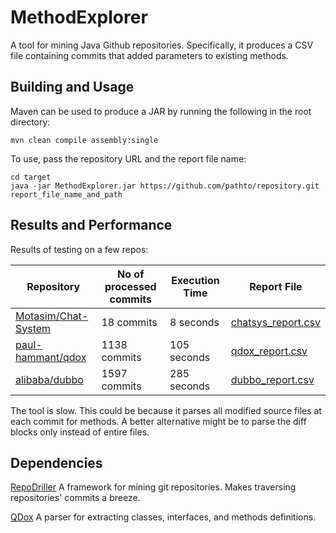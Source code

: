 # MethodExplorer
A tool for mining Java Github repositories. Specifically, it produces a CSV file containing commits that added parameters to existing methods.

Building and Usage
---------------
Maven can be used to produce a JAR by running the following in the root directory:
```
mvn clean compile assembly:single
```
To use, pass the repository URL and the report file name:
```
cd target
java -jar MethodExplorer.jar https://github.com/pathto/repository.git report_file_name_and_path 
```

Results and Performance
-----------------------
Results of testing on a few repos:

|Repository  | No of processed commits | Execution Time | Report File |
|------------|----------------------|----------------|-------------|
|[Motasim/Chat-System](https://github.com/Motasim/Chat-System)|18 commits|8 seconds|[chatsys_report.csv](dubbo_report.csv)|
|[paul-hammant/qdox](https://github.com/paul-hammant/qdox)|1138 commits|105 seconds|[qdox_report.csv](qdox_report.csv)|
|[alibaba/dubbo](https://github.com/alibaba/dubbo)|1597 commits|285 seconds|[dubbo_report.csv](dubbo_report.csv)|

The tool is slow. This could be because it parses all modified source files at each commit for methods. A better alternative might be to parse the diff blocks only instead of entire files.

Dependencies
------------
[RepoDriller](https://github.com/mauricioaniche/repodriller) A framework for mining git repositories. Makes traversing repositories' commits a breeze.

[QDox](https://github.com/paul-hammant/qdox) A parser for extracting classes, interfaces, and methods definitions.
